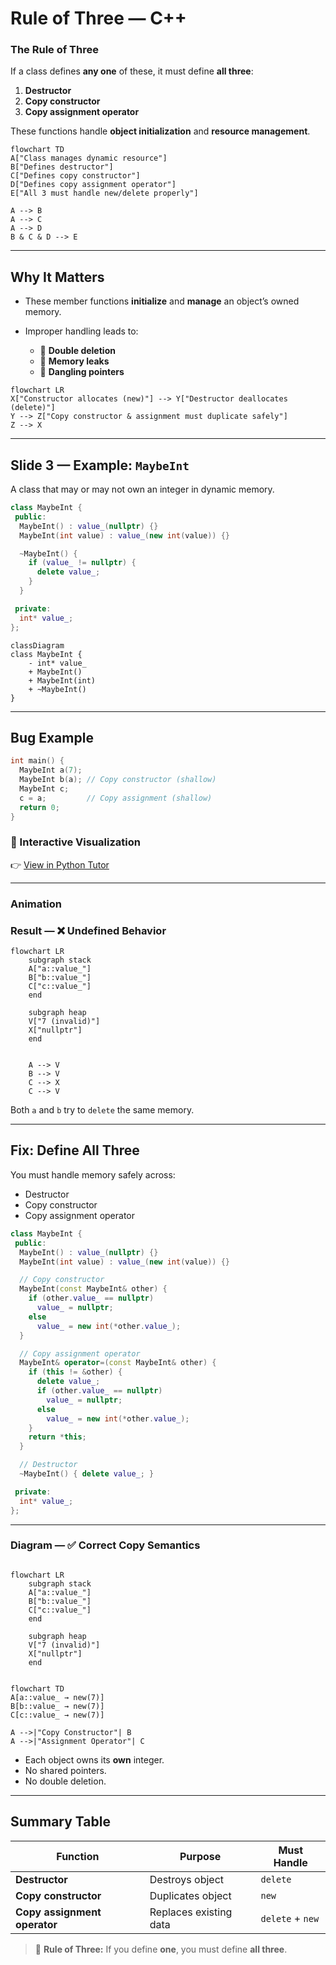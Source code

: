 # Rule of Three — C++

### The Rule of Three

If a class defines **any one** of these, it must define **all three**:

1. **Destructor**
2. **Copy constructor**
3. **Copy assignment operator**

These functions handle **object initialization** and **resource management**.

```mermaid
flowchart TD
A["Class manages dynamic resource"]
B["Defines destructor"]
C["Defines copy constructor"]
D["Defines copy assignment operator"]
E["All 3 must handle new/delete properly"]

A --> B
A --> C
A --> D
B & C & D --> E
```

---

##  Why It Matters

* These member functions **initialize** and **manage** an object’s owned memory.
* Improper handling leads to:

  * 🔴 **Double deletion**
  * 🔴 **Memory leaks**
  * 🔴 **Dangling pointers**

```mermaid
flowchart LR
X["Constructor allocates (new)"] --> Y["Destructor deallocates (delete)"]
Y --> Z["Copy constructor & assignment must duplicate safely"]
Z --> X
```

---

## Slide 3 — Example: `MaybeInt`

A class that may or may not own an integer in dynamic memory.

```cpp
class MaybeInt {
 public:
  MaybeInt() : value_(nullptr) {}
  MaybeInt(int value) : value_(new int(value)) {}

  ~MaybeInt() {
    if (value_ != nullptr) {
      delete value_;
    }
  }

 private:
  int* value_;
};
```

```mermaid
classDiagram
class MaybeInt {
    - int* value_
    + MaybeInt()
    + MaybeInt(int)
    + ~MaybeInt()
}
```

---

##  Bug Example

```cpp
int main() {
  MaybeInt a(7);
  MaybeInt b(a); // Copy constructor (shallow)
  MaybeInt c;
  c = a;         // Copy assignment (shallow)
  return 0;
}
```

### 🔗 Interactive Visualization

👉 [View in Python Tutor](https://pythontutor.com/render.html#code=class%20MaybeInt%20%7B%0A%20public%3A%0A%20%20MaybeInt%28%29%20%3A%20value_%28nullptr%29%20%7B%7D%0A%20%20MaybeInt%28int%20value%29%20%3A%20value_%28new%20int%28value%29%29%20%7B%7D%0A%0A%20%20~MaybeInt%28%29%20%7B%0A%20%20%20%20if%20%28value_%20!%3D%20nullptr%29%20%7B%0A%20%20%20%20%20%20delete%20value_%3B%0A%20%20%20%20%7D%0A%20%20%7D%0A%0A%20private%3A%0A%20%20int*%20value_%3B%0A%7D%3B%0A%0Aint%20main%28%29%20%7B%0A%20%20MaybeInt%20a%287%29%3B%0A%20%20MaybeInt%20b%28a%29%3B%20//%20Copy%20constructor%20%28shallow%29%0A%20%20MaybeInt%20c%3B%0A%20%20c%20%3D%20a%3B%20%20%20%20%20%20%20%20%20//%20Copy%20assignment%20%28shallow%29%0A%20%20return%200%3B%0A%7D&cumulative=false&curInstr=12&heapPrimitives=nevernest&mode=display&origin=opt-frontend.js&py=cpp_g%2B%2B9.3.0&rawInputLstJSON=%5B%5D&textReferences=false)

---
### Animation


<div id="pointer-animation1">
    <canvas id="pointerCanvas1" width="600" height="350"></canvas>
</div>

<script>
const canvas = document.getElementById('pointerCanvas1');
const ctx = canvas.getContext('2d');

let step = 0;

// Stack pointers
const stack = [
    {name: 'a::value_', x: 50, y: 60, target: null},
    {name: 'b::value_', x: 50, y: 110, target: null},
    {name: 'c::value_', x: 50, y: 160, target: null}
];

// Heap object
const heap = {name: '7', x: 300, y: 110, invalid: false, visible: false};

// Nullptr position
const nullptrPos = {name: 'nullptr', x: 350, y: 230, visible:false};

// Flag for double delete
let showDoubleDelete = false;

// Draw a pointer line from stack to target
function drawPointer(obj) {
    if(!obj.target) return;
    ctx.beginPath();
    ctx.moveTo(obj.x + 70, obj.y + 10);
    ctx.lineTo(obj.target.x, obj.target.y + 10);
    ctx.strokeStyle = obj.target.name === 'nullptr' ? 'red' : 'black';
    ctx.lineWidth = 2;
    ctx.stroke();

    // Draw stack box
    ctx.fillStyle = '#87CEFA';
    ctx.fillRect(obj.x, obj.y, 70, 20);
    ctx.strokeRect(obj.x, obj.y, 70, 20);
    ctx.fillStyle = 'black';
    ctx.fillText(obj.name, obj.x + 5, obj.y + 15);
}

// Draw heap and nullptr blocks
function drawHeap() {
    if(heap.visible) {
        ctx.fillStyle = heap.invalid ? '#FF6347' : '#90EE90';
        ctx.fillRect(heap.x, heap.y, 70, 20);
        ctx.strokeRect(heap.x, heap.y, 70, 20);
        ctx.fillStyle = 'black';
        const displayName = heap.invalid ?  " (invalid)" : heap.name;
        ctx.fillText(displayName, heap.x + 5, heap.y + 15);
    }
    if(nullptrPos.visible) {
        ctx.fillStyle = '#FFD700';
        ctx.fillRect(nullptrPos.x, nullptrPos.y, 70, 20);
        ctx.strokeRect(nullptrPos.x, nullptrPos.y, 70, 20);
        ctx.fillStyle = 'black';
        ctx.fillText(nullptrPos.name, nullptrPos.x + 5, nullptrPos.y + 15);
    }
}

// Draw the double delete marker
function drawDoubleDelete() {
    if(showDoubleDelete) {
        ctx.fillStyle = 'red';
        ctx.font = '20px sans-serif';
        ctx.fillText('❌ double delete', heap.x + 80, heap.y + 15);
    }
}

// Draw canvas buttons
function drawButtons() {
    ctx.fillStyle = '#E0E0E0';
    ctx.strokeStyle = '#666';
    ctx.lineWidth = 1;

    // Prev button
    ctx.fillRect(150, 300, 80, 30);
    ctx.strokeRect(150, 300, 80, 30);
    ctx.fillStyle = 'black';
    ctx.fillText('Prev', 175, 320);

    // Next button
    ctx.fillStyle = '#E0E0E0';
    ctx.strokeStyle = '#666';
    ctx.fillRect(270, 300, 80, 30);
    ctx.strokeRect(270, 300, 80, 30);
    ctx.fillStyle = 'black';
    ctx.fillText('Next', 295, 320);
}

// Draw everything
function drawStep() {
    ctx.clearRect(0, 0, canvas.width, canvas.height);
    ctx.fillStyle = 'black';
    ctx.font = '16px sans-serif';
    ctx.fillText("Step: " + step, 10, 25);
    drawHeap();
    stack.forEach(drawPointer);
    drawDoubleDelete();
    drawButtons();
}

// Move to next step
function nextStep() {
    if(step>6) return;
    step++;
    applyStep();
}

// Move to previous step
function prevStep() {
    if (step > 0) step--;
    resetToStep(step);
}

// Apply step logic
function applyStep() {
    switch(step) {
        case 1: stack[0].target = heap; heap.visible = true; break;
        case 2: stack[1].target = heap; break;
        case 3: stack[2].target = nullptrPos; nullptrPos.visible = true; break;
        case 4: stack[2].target = heap; break;
        case 5: heap.invalid = true; break;
        case 6: heap.visible = false; showDoubleDelete = true; break;
        default: break;
    }
    drawStep();
}

// Reset all and replay steps up to given index
function resetToStep(n) {
    stack.forEach(s => s.target = null);
    heap.invalid = false;
    heap.visible = false;
    nullptrPos.visible = false;
    showDoubleDelete = false;

    for (let i = 1; i <= n; i++) {
        switch(i) {
            case 1: stack[0].target = heap; heap.visible = true; break;
            case 2: stack[1].target = heap; break;
            case 3: stack[2].target = nullptrPos; nullptrPos.visible = true; break;
            case 4: stack[2].target = heap; break;
            case 5: heap.invalid = true; break;
            case 6: heap.visible = false; showDoubleDelete = true; break;
        }
    }
    drawStep();
}

// Handle canvas click events for Prev/Next buttons
canvas.addEventListener('click', (e) => {
    const rect = canvas.getBoundingClientRect();
    const x = e.clientX - rect.left;
    const y = e.clientY - rect.top;

    // Prev button bounds
    if (x >= 150 && x <= 230 && y >= 300 && y <= 330) {
        prevStep();
    }
    // Next button bounds
    else if (x >= 270 && x <= 350 && y >= 300 && y <= 330) {
        nextStep();
    }
});

// Initial draw
drawStep();
</script>


### Result — ❌ Undefined Behavior

```mermaid
flowchart LR 
    subgraph stack
    A["a::value_"]
    B["b::value_"]
    C["c::value_"]
    end

    subgraph heap
    V["7 (invalid)"]
    X["nullptr"]
    end


    A --> V
    B --> V
    C --> X
    C --> V

```
Both `a` and `b` try to `delete` the same memory.

---

##  Fix: Define All Three

You must handle memory safely across:

* Destructor
* Copy constructor
* Copy assignment operator

```cpp
class MaybeInt {
 public:
  MaybeInt() : value_(nullptr) {}
  MaybeInt(int value) : value_(new int(value)) {}

  // Copy constructor
  MaybeInt(const MaybeInt& other) {
    if (other.value_ == nullptr)
      value_ = nullptr;
    else
      value_ = new int(*other.value_);
  }

  // Copy assignment operator
  MaybeInt& operator=(const MaybeInt& other) {
    if (this != &other) {
      delete value_;
      if (other.value_ == nullptr)
        value_ = nullptr;
      else
        value_ = new int(*other.value_);
    }
    return *this;
  }

  // Destructor
  ~MaybeInt() { delete value_; }

 private:
  int* value_;
};
```

---

### Diagram — ✅ Correct Copy Semantics

```mermaid

flowchart LR 
    subgraph stack
    A["a::value_"]
    B["b::value_"]
    C["c::value_"]
    end

    subgraph heap
    V["7 (invalid)"]
    X["nullptr"]
    end


flowchart TD
A[a::value_ → new(7)]
B[b::value_ → new(7)]
C[c::value_ → new(7)]

A -->|"Copy Constructor"| B
A -->|"Assignment Operator"| C
```

* Each object owns its **own** integer.
* No shared pointers.
* No double deletion.




---

##  Summary Table

| Function                     | Purpose                | Must Handle      |
| ---------------------------- | ---------------------- | ---------------- |
| **Destructor**               | Destroys object        | `delete`         |
| **Copy constructor**         | Duplicates object      | `new`            |
| **Copy assignment operator** | Replaces existing data | `delete` + `new` |

> 🧠 **Rule of Three:**
> If you define **one**, you must define **all three**.

